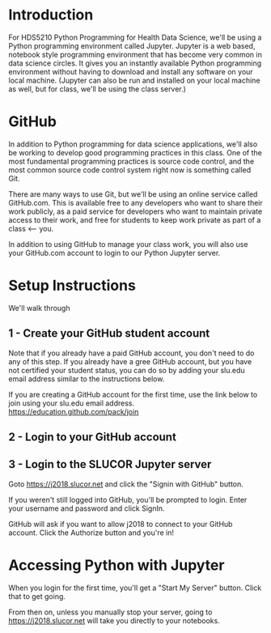 Introduction
===

For HDS5210 Python Programming for Health Data Science, we'll be using a Python programming environment called Jupyter.  Jupyter is a web based, notebook style programming environment that has become very common in data science circles.  It gives you an instantly available Python programming environment without having to download and install any software on your local machine.  (Jupyter can also be run and installed on your local machine as well, but for class, we'll be using the class server.)

GitHub
===

In addition to Python programming for data science applications, we'll also be working to develop good programming practices in this class.  One of the most fundamental programming practices is source code control, and the most common source code control system right now is something called Git.

There are many ways to use Git, but we'll be using an online service called GitHub.com.  This is available free to any developers who want to share their work publicly, as a paid service for developers who want to maintain private access to their work, and free for students to keep work private as part of a class <-- you.

In addition to using GitHub to manage your class work, you will also use your GitHub.com account to login to our Python Jupyter server.

Setup Instructions
===

We'll walk through 


1 - Create your GitHub student account
---

Note that if you already have a paid GitHub account, you don't need to do any of this step.  If you already have a gree GitHub account, but you have not certified your student status, you can do so by adding your slu.edu email address similar to the instructions below.

If you are creating a GitHub account for the first time, use the link below to join using your slu.edu email address.
https://education.github.com/pack/join

2 - Login to your GitHub account
---


3 - Login to the SLUCOR Jupyter server
---

Goto https://j2018.slucor.net and click the "Signin with GitHub" button.

If you weren't still logged into GitHub, you'll be prompted to login.  Enter your username and password and click SignIn.

GitHub will ask if you want to allow j2018 to connect to your GitHub account. Click the Authorize button and you're in!

Accessing Python with Jupyter
===

When you login for the first time, you'll get a "Start My Server" button.  Click that to get going.

From then on, unless you manually stop your server, going to https://j2018.slucor.net will take you directly to your notebooks.




